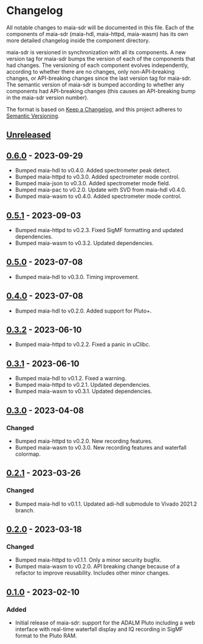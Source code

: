 # Changelog

All notable changes to maia-sdr will be documented in this file. Each of the
components of maia-sdr (maia-hdl, maia-httpd, maia-wasm) has its own more
detailed changelog inside the component directory.

maia-sdr is versioned in synchronization with all its components. A new version
tag for maia-sdr bumps the version of each of the components that had
changes. The versioning of each component evolves independently, according to
whether there are no changes, only non-API-breaking changes, or API-breaking
changes since the last version tag for maia-sdr. The semantic version of
maia-sdr is bumped according to whether any components had API-breaking changes
(this causes an API-breaking bump in the maia-sdr version number).

The format is based on [Keep a Changelog](https://keepachangelog.com/en/1.0.0/),
and this project adheres to [Semantic Versioning](https://semver.org/spec/v2.0.0.html).

## [Unreleased]

## [0.6.0] - 2023-09-29

- Bumped maia-hdl to v0.4.0. Added spectrometer peak detect.
- Bumped maia-httpd to v0.3.0. Added spectrometer mode control.
- Bumped maia-json to v0.3.0. Added spectrometer mode field.
- Bumped maia-pac to v0.2.0. Update with SVD from maia-hdl v0.4.0.
- Bumped maia-wasm to v0.4.0. Added spectrometer mode control.

## [0.5.1] - 2023-09-03

- Bumped maia-httpd to v0.2.3. Fixed SigMF formatting and updated dependencies.
- Bumped maia-wasm to v0.3.2. Updated dependencies.

## [0.5.0] - 2023-07-08

- Bumped maia-hdl to v0.3.0. Timing improvement.

## [0.4.0] - 2023-07-08

- Bumped maia-hdl to v0.2.0. Added support for Pluto+.

## [0.3.2] - 2023-06-10

- Bumped maia-httpd to v0.2.2. Fixed a panic in uClibc.

## [0.3.1] - 2023-06-10

- Bumped maia-hdl to v0.1.2. Fixed a warning.
- Bumped maia-httpd to v0.2.1. Updated dependencies.
- Bumped maia-wasm to v0.3.1. Updated dependencies.

## [0.3.0] - 2023-04-08

### Changed

- Bumped maia-httpd to v0.2.0. New recording features.
- Bumped maia-wasm to v0.3.0. New recording features and waterfall colormap.

## [0.2.1] - 2023-03-26

### Changed

- Bumped maia-hdl to v0.1.1. Updated adi-hdl submodule to Vivado 2021.2 branch.

## [0.2.0] - 2023-03-18

### Changed

- Bumped maia-httpd to v0.1.1. Only a minor security bugfix.
- Bumped maia-wasm to v0.2.0. API breaking change because of a refactor to improve
  reusability. Includes other minor changes.

## [0.1.0] - 2023-02-10

### Added

- Initial release of maia-sdr: support for the ADALM Pluto including a web
  interface with real-time waterfall display and IQ recording in SigMF format to
  the Pluto RAM.

[unreleased]: https://github.com/maia-sdr/maia-sdr/compare/v0.6.0...HEAD
[0.6.0]: https://github.com/maia-sdr/maia-sdr/compare/v0.5.1...v0.6.0
[0.5.1]: https://github.com/maia-sdr/maia-sdr/compare/v0.5.0...v0.5.1
[0.5.0]: https://github.com/maia-sdr/maia-sdr/compare/v0.4.0...v0.5.0
[0.4.0]: https://github.com/maia-sdr/maia-sdr/compare/v0.3.2...v0.4.0
[0.3.2]: https://github.com/maia-sdr/maia-sdr/compare/v0.3.1...v0.3.2
[0.3.1]: https://github.com/maia-sdr/maia-sdr/compare/v0.3.0...v0.3.1
[0.3.0]: https://github.com/maia-sdr/maia-sdr/compare/v0.2.1...v0.3.0
[0.2.1]: https://github.com/maia-sdr/maia-sdr/compare/v0.2.0...v0.2.1
[0.2.0]: https://github.com/maia-sdr/maia-sdr/compare/v0.1.0...v0.2.0
[0.1.0]: https://github.com/maia-sdr/maia-sdr/releases/tag/v0.1.0

